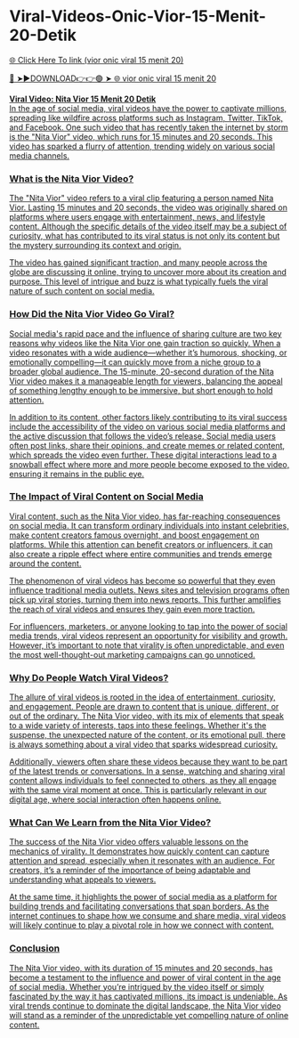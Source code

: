 # Viral-Videos-Onic-Vior-15-Menit-20-Detik
<a href="https://vimxor.cfd/aswfsdefxs"> 🌐 Click Here To link (vior onic viral 15 menit 20)

🔴 ➤►DOWNLOAD👉👉🟢 ➤  <a href="https://vimxor.cfd/aswfsdefxs"> 🌐 vior onic viral 15 menit 20

**Viral Video: Nita Vior 15 Menit 20 Detik**  
In the age of social media, viral videos have the power to captivate millions, spreading like wildfire across platforms such as Instagram, Twitter, TikTok, and Facebook. One such video that has recently taken the internet by storm is the "Nita Vior" video, which runs for 15 minutes and 20 seconds. This video has sparked a flurry of attention, trending widely on various social media channels.

### What is the Nita Vior Video?

The "Nita Vior" video refers to a viral clip featuring a person named Nita Vior. Lasting 15 minutes and 20 seconds, the video was originally shared on platforms where users engage with entertainment, news, and lifestyle content. Although the specific details of the video itself may be a subject of curiosity, what has contributed to its viral status is not only its content but the mystery surrounding its context and origin.

The video has gained significant traction, and many people across the globe are discussing it online, trying to uncover more about its creation and purpose. This level of intrigue and buzz is what typically fuels the viral nature of such content on social media.

### How Did the Nita Vior Video Go Viral?

Social media's rapid pace and the influence of sharing culture are two key reasons why videos like the Nita Vior one gain traction so quickly. When a video resonates with a wide audience—whether it’s humorous, shocking, or emotionally compelling—it can quickly move from a niche group to a broader global audience. The 15-minute, 20-second duration of the Nita Vior video makes it a manageable length for viewers, balancing the appeal of something lengthy enough to be immersive, but short enough to hold attention.

In addition to its content, other factors likely contributing to its viral success include the accessibility of the video on various social media platforms and the active discussion that follows the video’s release. Social media users often post links, share their opinions, and create memes or related content, which spreads the video even further. These digital interactions lead to a snowball effect where more and more people become exposed to the video, ensuring it remains in the public eye.

### The Impact of Viral Content on Social Media

Viral content, such as the Nita Vior video, has far-reaching consequences on social media. It can transform ordinary individuals into instant celebrities, make content creators famous overnight, and boost engagement on platforms. While this attention can benefit creators or influencers, it can also create a ripple effect where entire communities and trends emerge around the content.

The phenomenon of viral videos has become so powerful that they even influence traditional media outlets. News sites and television programs often pick up viral stories, turning them into news reports. This further amplifies the reach of viral videos and ensures they gain even more traction. 

For influencers, marketers, or anyone looking to tap into the power of social media trends, viral videos represent an opportunity for visibility and growth. However, it’s important to note that virality is often unpredictable, and even the most well-thought-out marketing campaigns can go unnoticed.

### Why Do People Watch Viral Videos?

The allure of viral videos is rooted in the idea of entertainment, curiosity, and engagement. People are drawn to content that is unique, different, or out of the ordinary. The Nita Vior video, with its mix of elements that speak to a wide variety of interests, taps into these feelings. Whether it's the suspense, the unexpected nature of the content, or its emotional pull, there is always something about a viral video that sparks widespread curiosity.

Additionally, viewers often share these videos because they want to be part of the latest trends or conversations. In a sense, watching and sharing viral content allows individuals to feel connected to others, as they all engage with the same viral moment at once. This is particularly relevant in our digital age, where social interaction often happens online.

### What Can We Learn from the Nita Vior Video?

The success of the Nita Vior video offers valuable lessons on the mechanics of virality. It demonstrates how quickly content can capture attention and spread, especially when it resonates with an audience. For creators, it’s a reminder of the importance of being adaptable and understanding what appeals to viewers.

At the same time, it highlights the power of social media as a platform for building trends and facilitating conversations that span borders. As the internet continues to shape how we consume and share media, viral videos will likely continue to play a pivotal role in how we connect with content.

### Conclusion

The Nita Vior video, with its duration of 15 minutes and 20 seconds, has become a testament to the influence and power of viral content in the age of social media. Whether you’re intrigued by the video itself or simply fascinated by the way it has captivated millions, its impact is undeniable. As viral trends continue to dominate the digital landscape, the Nita Vior video will stand as a reminder of the unpredictable yet compelling nature of online content.
